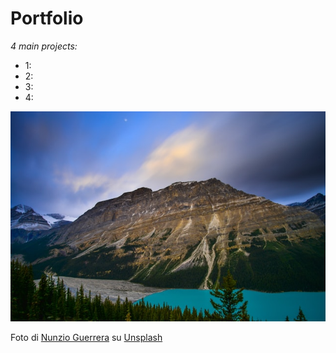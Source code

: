 # Portfolio
*4 main projects:*
* 1:
* 2:
* 3:
* 4:

![alt text](nunzio-guerrera--0d49gX9XIY-unsplash.jpg)

Foto di <a href="https://unsplash.com/es/@nunzg?utm_source=unsplash&utm_medium=referral&utm_content=creditCopyText">Nunzio Guerrera</a> su <a href="https://unsplash.com/it/foto/-0d49gX9XIY?utm_source=unsplash&utm_medium=referral&utm_content=creditCopyText">Unsplash</a>
  
